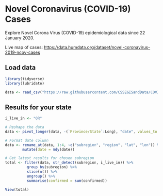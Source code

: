 # Novel Coronavirus (COVID-19) Cases

Explore Novel Corona Virus (COVID-19) epidemiological data since 22 January 2020.

Live map of cases: https://data.humdata.org/dataset/novel-coronavirus-2019-ncov-cases

## Load data

```r
library(tidyverse)
library(lubridate)

data <- read_csv("https://raw.githubusercontent.com/CSSEGISandData/COVID-19/master/csse_covid_19_data/csse_covid_19_time_series/time_series_19-covid-Confirmed.csv")

```

## Results for your state

```r
i_live_in <- "OR"

# Reshape the data
data <- pivot_longer(data, -(`Province/State`:Long), "date", values_to = "confirmed")

# Format date column
data <- rename_at(data, 1:4, ~c("subregion", "region", "lat", "lon")) %>%
        mutate(date = mdy(date))

# Get latest results for chosen subregion
total <- filter(data, str_detect(subregion, i_live_in)) %>%
          group_by(subregion) %>%
          slice(n()) %>%
          ungroup() %>%
          summarise(confirmed = sum(confirmed))

View(total)
```
